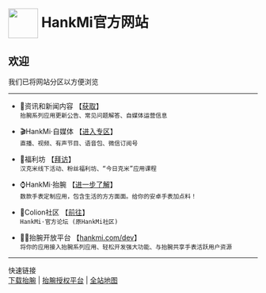 # <img src="favicon.ico" width="60" height="60" align="center" /> HankMi官方网站

## 欢迎
我们已将网站分区以方便浏览  

***

* 📰资讯和新闻内容 【[获取](support.md)】  
`抬腕系列应用更新公告、常见问题解答、自媒体运营信息`  

* 🎬HankMi·自媒体 【[进入专区](live.md)】  
`直播、视频、有声节目、语音包、微信订阅号`  

* 🎁福利坊 【[拜访](today_at_hankmi.md)】  
`汉克米线下活动、粉丝福利坊、“今日克米”应用课程`  

* ⌚HankMi·抬腕 【[进一步了解](download.md)】  
`数款手表定制应用，包含生活的方方面面。给你的安卓手表加点料！`  

* 👥Colion社区 【[前往](community)】  
`HankMi·官方论坛 (原HankMi社区)`  
  
* 🧑‍💻抬腕开放平台 【[hankmi.com/dev](dev)】  
`将你的应用接入抬腕系列应用、轻松开发强大功能、与抬腕共享手表活跃用户资源`  

***

快速链接  
[下载抬腕](https://www.hankmi.com/download/apps)  |  [抬腕授权平台](support/to3rd.md)  |  [全站地图](Maps.md)  
